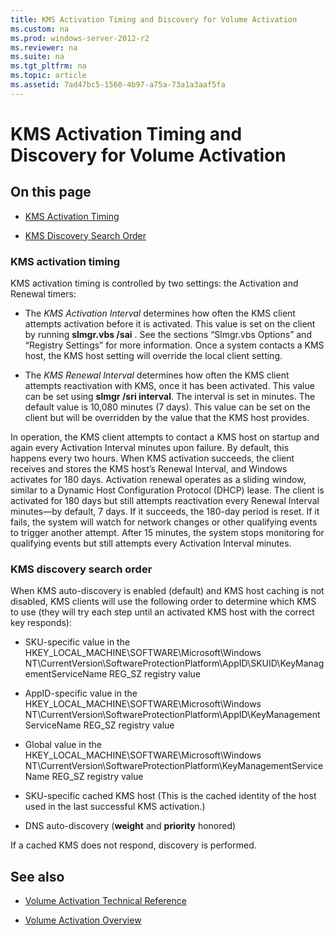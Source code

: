 ```yaml
---
title: KMS Activation Timing and Discovery for Volume Activation
ms.custom: na
ms.prod: windows-server-2012-r2
ms.reviewer: na
ms.suite: na
ms.tgt_pltfrm: na
ms.topic: article
ms.assetid: 7ad47bc5-1560-4b97-a75a-73a1a3aaf5fa
---
```

# KMS Activation Timing and Discovery for Volume Activation

## On this page

-   [KMS Activation Timing](#KMSActivationTiming)

-   [KMS Discovery Search Order](#KMSDiscoverySearchOrder)

### <a name="KMSActivationTiming"></a>KMS activation timing
KMS activation timing is controlled by two settings: the Activation and Renewal timers:

-   The *KMS Activation Interval* determines how often the KMS client attempts activation before it is activated. This value is set on the client by running **slmgr.vbs \/sai** . See the sections “Slmgr.vbs Options” and “Registry Settings” for more information. Once a system contacts a KMS host, the KMS host setting will override the local client setting.

-   The *KMS Renewal Interval* determines how often the KMS client attempts reactivation with KMS, once it has been activated. This value can be set using **slmgr \/sri interval**. The interval is set in minutes. The default value is 10,080 minutes \(7 days\). This value can be set on the client but will be overridden by the value that the KMS host provides.

In operation, the KMS client attempts to contact a KMS host on startup and again every Activation Interval minutes upon failure. By default, this happens every two hours. When KMS activation succeeds, the client receives and stores the KMS host’s Renewal Interval, and Windows activates for 180 days. Activation renewal operates as a sliding window, similar to a Dynamic Host Configuration Protocol \(DHCP\) lease. The client is activated for 180 days but still attempts reactivation every Renewal Interval minutes—by default, 7 days. If it succeeds, the 180\-day period is reset. If it fails, the system will watch for network changes or other qualifying events to trigger another attempt. After 15 minutes, the system stops monitoring for qualifying events but still attempts every Activation Interval minutes.

### <a name="KMSDiscoverySearchOrder"></a>KMS discovery search order
When KMS auto\-discovery is enabled \(default\) and KMS host caching is not disabled, KMS clients will use the following order to determine which KMS to use \(they will try each step until an activated KMS host with the correct key responds\):

-   SKU\-specific value in the HKEY\_LOCAL\_MACHINE\\SOFTWARE\\Microsoft\\Windows NT\\CurrentVersion\\SoftwareProtectionPlatform\\AppID\\SKUID\\KeyManagementServiceName REG\_SZ registry value

-   AppID\-specific value in the HKEY\_LOCAL\_MACHINE\\SOFTWARE\\Microsoft\\Windows NT\\CurrentVersion\\SoftwareProtectionPlatform\\AppID\\KeyManagementServiceName REG\_SZ registry value

-   Global value in the HKEY\_LOCAL\_MACHINE\\SOFTWARE\\Microsoft\\Windows NT\\CurrentVersion\\SoftwareProtectionPlatform\\KeyManagementServiceName REG\_SZ registry value

-   SKU\-specific cached KMS host \(This is the cached identity of the host used in the last successful KMS activation.\)

-   DNS auto\-discovery \(**weight** and **priority** honored\)

If a cached KMS does not respond, discovery is performed.

## See also

-   [Volume Activation Technical Reference](Volume-Activation-Technical-Reference.md)

-   [Volume Activation Overview](Volume-Activation-Overview.md)


